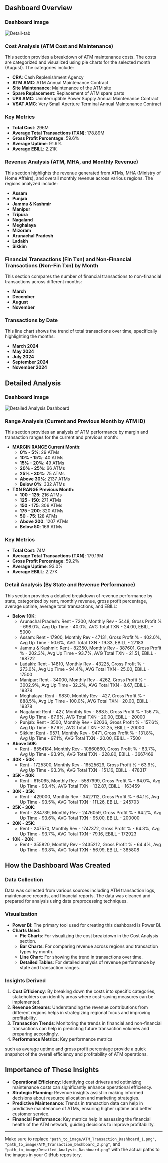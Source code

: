 ## Dashboard Overview

### Dashboard Image

![Detail-tab](https://github.com/thedeveloperyt/ATM-Dashboard/assets/169817243/b3473477-af4e-4266-87e7-10c54352d0c5)

### Cost Analysis (ATM Cost and Maintenance)

This section provides a breakdown of ATM maintenance costs. The costs are categorized and visualized using pie charts for the selected month (August). The categories include:
- **CRA**: Cash Replenishment Agency
- **ATM AMC**: ATM Annual Maintenance Contract
- **Site Maintenance**: Maintenance of the ATM site
- **Spare Replacement**: Replacement of ATM spare parts
- **UPS AMC**: Uninterruptible Power Supply Annual Maintenance Contract
- **VSAT AMC**: Very Small Aperture Terminal Annual Maintenance Contract

### Key Metrics

- **Total Cost**: 296M
- **Average Total Transactions (TXN)**: 178.89M
- **Gross Profit Percentage**: 59.6%
- **Average Uptime**: 91.9%
- **Average EBILL**: 2.21K

### Revenue Analysis (ATM, MHA, and Monthly Revenue)

This section highlights the revenue generated from ATMs, MHA (Ministry of Home Affairs), and overall monthly revenue across various regions. The regions analyzed include:
- **Assam**
- **Punjab**
- **Jammu & Kashmir**
- **Manipur**
- **Tripura**
- **Nagaland**
- **Meghalaya**
- **Mizoram**
- **Arunachal Pradesh**
- **Ladakh**
- **Sikkim**

### Financial Transactions (Fin Txn) and Non-Financial Transactions (Non-Fin Txn) by Month

This section compares the number of financial transactions to non-financial transactions across different months:
- **March**
- **December**
- **August**
- **November**

### Transactions by Date

This line chart shows the trend of total transactions over time, specifically highlighting the months:
- **March 2024**
- **May 2024**
- **July 2024**
- **September 2024**
- **November 2024**

## Detailed Analysis

### Dashboard Image

![Detailed Analysis Dashboard](path_to_image/Detailed_Analysis_Dashboard.png)

### Range Analysis (Current and Previous Month by ATM ID)

This section provides an analysis of ATM performance by margin and transaction ranges for the current and previous month:
- **MARGIN RANGE Current Month**:
  - **0% - 5%**: 29 ATMs
  - **10% - 15%**: 40 ATMs
  - **15% - 20%**: 49 ATMs
  - **20% - 25%**: 66 ATMs
  - **25% - 30%**: 75 ATMs
  - **Above 30%**: 2137 ATMs
  - **Below 0%**: 332 ATMs
- **TXN RANGE Previous Month**:
  - **100 - 125**: 216 ATMs
  - **125 - 150**: 271 ATMs
  - **150 - 175**: 306 ATMs
  - **175 - 200**: 320 ATMs
  - **50 - 75**: 128 ATMs
  - **Above 200**: 1207 ATMs
  - **Below 50**: 166 ATMs

### Key Metrics

- **Total Cost**: 74M
- **Average Total Transactions (TXN)**: 179.19M
- **Gross Profit Percentage**: 59.2%
- **Average Uptime**: 93.0%
- **Average EBILL**: 2.27K

### Detail Analysis (By State and Revenue Performance)

This section provides a detailed breakdown of revenue performance by state, categorized by rent, monthly revenue, gross profit percentage, average uptime, average total transactions, and EBILL:
- **Below 10K**:
  - Arunachal Pradesh: Rent - 7200, Monthly Rev - 5448, Gross Profit % - 698.0%, Avg Up Time - 40.0%, AVG Total TXN - 24.00, EBILL - 5000
  - Assam: Rent - 17900, Monthly Rev - 47131, Gross Profit % - 402.0%, Avg Up Time - 50.6%, AVG Total TXN - 19.33, EBILL - 27183
  - Jammu & Kashmir: Rent - 82350, Monthly Rev - 387601, Gross Profit % - 202.3%, Avg Up Time - 93.7%, AVG Total TXN - 21.51, EBILL - 168722
  - Ladakh: Rent - 14810, Monthly Rev - 43225, Gross Profit % - 273.0%, Avg Up Time - 94.4%, AVG Total TXN - 25.00, EBILL - 17500
  - Manipur: Rent - 34000, Monthly Rev - 4262, Gross Profit % - 3002.9%, Avg Up Time - 32.2%, AVG Total TXN - 8.67, EBILL - 19378
  - Meghalaya: Rent - 9830, Monthly Rev - 427, Gross Profit % - 888.5%, Avg Up Time - 100.0%, AVG Total TXN - 20.00, EBILL - 19378
  - Nagaland: Rent - 427, Monthly Rev - 888.5, Gross Profit % - 156.7%, Avg Up Time - 87.6%, AVG Total TXN - 20.00, EBILL - 20000
  - Punjab: Rent - 3500, Monthly Rev - 62036, Gross Profit % - 157.6%, Avg Up Time - 87.6%, AVG Total TXN - 31.25, EBILL - 20000
  - Sikkim: Rent - 9571, Monthly Rev - 9471, Gross Profit % - 131.8%, Avg Up Time - 97.1%, AVG Total TXN - 20.00, EBILL - 7500
- **Above 50K**:
  - Rent - 8554184, Monthly Rev - 10860860, Gross Profit % - 63.7%, Avg Up Time - 93.9%, AVG Total TXN - 228.80, EBILL - 3667469
- **40K - 50K**:
  - Rent - 1725300, Monthly Rev - 16525629, Gross Profit % - 63.9%, Avg Up Time - 93.3%, AVG Total TXN - 151.16, EBILL - 478317
- **35K - 40K**:
  - Rent - 615065, Monthly Rev - 5587999, Gross Profit % - 64.0%, Avg Up Time - 93.4%, AVG Total TXN - 132.87, EBILL - 163459
- **30K - 35K**:
  - Rent - 429000, Monthly Rev - 3427112, Gross Profit % - 64.1%, Avg Up Time - 93.5%, AVG Total TXN - 111.26, EBILL - 245703
- **25K - 30K**:
  - Rent - 284739, Monthly Rev - 2476059, Gross Profit % - 64.2%, Avg Up Time - 93.6%, AVG Total TXN - 95.00, EBILL - 200000
- **20K - 25K**:
  - Rent - 247570, Monthly Rev - 1747372, Gross Profit % - 64.3%, Avg Up Time - 93.7%, AVG Total TXN - 79.16, EBILL - 172923
- **10K - 20K**:
  - Rent - 355820, Monthly Rev - 2435212, Gross Profit % - 64.4%, Avg Up Time - 93.8%, AVG Total TXN - 56.99, EBILL - 385808

## How the Dashboard Was Created

### Data Collection

Data was collected from various sources including ATM transaction logs, maintenance records, and financial reports. The data was cleaned and prepared for analysis using data preprocessing techniques.

### Visualization

- **Power BI**: The primary tool used for creating this dashboard is Power BI.
- **Charts Used**:
  - **Pie Charts**: For visualizing the cost breakdown in the Cost Analysis section.
  - **Bar Charts**: For comparing revenue across regions and transaction types by month.
  - **Line Chart**: For showing the trend in transactions over time.
  - **Detailed Tables**: For detailed analysis of revenue performance by state and transaction ranges.

### Insights Derived

1. **Cost Efficiency**: By breaking down the costs into specific categories, stakeholders can identify areas where cost-saving measures can be implemented.
2. **Revenue Streams**: Understanding the revenue contributions from different regions helps in strategizing regional focus and improving profitability.
3. **Transaction Trends**: Monitoring the trends in financial and non-financial transactions can help in predicting future transaction volumes and preparing accordingly.
4. **Performance Metrics**: Key performance metrics

 such as average uptime and gross profit percentage provide a quick snapshot of the overall efficiency and profitability of ATM operations.

## Importance of These Insights

- **Operational Efficiency**: Identifying cost drivers and optimizing maintenance costs can significantly enhance operational efficiency.
- **Strategic Planning**: Revenue insights assist in making informed decisions about resource allocation and marketing strategies.
- **Predictive Maintenance**: Trends in transaction data can help in predictive maintenance of ATMs, ensuring higher uptime and better customer service.
- **Financial Performance**: Key metrics help in assessing the financial health of the ATM network, guiding decisions to improve profitability.

---

Make sure to replace `"path_to_image/ATM_Transaction_Dashboard_1.png"`, `"path_to_image/ATM_Transaction_Dashboard_2.png"`, and `"path_to_image/Detailed_Analysis_Dashboard.png"` with the actual paths to the images in your GitHub repository.
